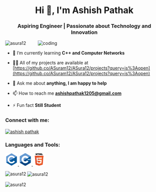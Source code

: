 <h1 align="center">Hi 👋, I'm Ashish Pathak</h1>
<h3 align="center">Aspiring Engineer | Passionate about Technology and Innovation</h3>

<img align="right" alt="coding" width="400" src="https://user-images.githubusercontent.com/55389276/140866485-8fb1c876-9a8f-4d6a-98dc-08c4981eaf70.gif">

<p align="left"> <img src="https://komarev.com/ghpvc/?username=asura12&label=Profile%20views&color=0e75b6&style=flat" alt="asura12" /> </p>

- 🌱 I’m currently learning **C++ and Computer Networks**

- 👨‍💻 All of my projects are available at [https://github.co/ASuram12/ASura12/projects?query=is%3Aopen](https://github.co/ASuram12/ASura12/projects?query=is%3Aopen)

- 💬 Ask me about **anything, I am happy to help**

- 📫 How to reach me **ashishpathak1205@gmail.com**

- ⚡ Fun fact **Still Student**

<h3 align="left">Connect with me:</h3>
<p align="left">
<a href="https://linkedin.com/in/ashish pathak" target="blank"><img align="center" src="https://raw.githubusercontent.com/rahuldkjain/github-profile-readme-generator/master/src/images/icons/Social/linked-in-alt.svg" alt="ashish pathak" height="30" width="40" /></a>
</p>

<h3 align="left">Languages and Tools:</h3>
<p align="left"> <a href="https://www.cprogramming.com/" target="_blank" rel="noreferrer"> <img src="https://raw.githubusercontent.com/devicons/devicon/master/icons/c/c-original.svg" alt="c" width="40" height="40"/> </a> <a href="https://www.w3schools.com/cpp/" target="_blank" rel="noreferrer"> <img src="https://raw.githubusercontent.com/devicons/devicon/master/icons/cplusplus/cplusplus-original.svg" alt="cplusplus" width="40" height="40"/> </a> <a href="https://www.w3.org/html/" target="_blank" rel="noreferrer"> <img src="https://raw.githubusercontent.com/devicons/devicon/master/icons/html5/html5-original-wordmark.svg" alt="html5" width="40" height="40"/> </a> </p>

<p><img align="left" src="https://github-readme-stats.vercel.app/api/top-langs?username=asura12&show_icons=true&locale=en&layout=compact" alt="asura12" /></p>

<p>&nbsp;<img align="center" src="https://github-readme-stats.vercel.app/api?username=asura12&show_icons=true&locale=en" alt="asura12" /></p>

<p><img align="center" src="https://github-readme-streak-stats.herokuapp.com/?user=asura12&" alt="asura12" /></p>
